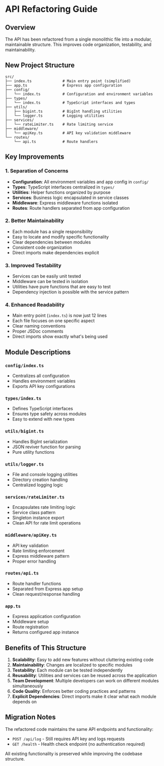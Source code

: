 # API Refactoring Guide

## Overview

The API has been refactored from a single monolithic file into a modular, maintainable structure. This improves code organization, testability, and maintainability.

## New Project Structure

```
src/
├── index.ts              # Main entry point (simplified)
├── app.ts                # Express app configuration
├── config/
│   └── index.ts          # Configuration and environment variables
├── types/
│   └── index.ts          # TypeScript interfaces and types
├── utils/
│   ├── bigint.ts         # BigInt handling utilities
│   └── logger.ts         # Logging utilities
├── services/
│   └── rateLimiter.ts    # Rate limiting service
├── middleware/
│   └── apiKey.ts         # API key validation middleware
└── routes/
    └── api.ts            # Route handlers
```

## Key Improvements

### 1. **Separation of Concerns**

- **Configuration**: All environment variables and app config in `config/`
- **Types**: TypeScript interfaces centralized in `types/`
- **Utilities**: Helper functions organized by purpose
- **Services**: Business logic encapsulated in service classes
- **Middleware**: Express middleware functions isolated
- **Routes**: Route handlers separated from app configuration

### 2. **Better Maintainability**

- Each module has a single responsibility
- Easy to locate and modify specific functionality
- Clear dependencies between modules
- Consistent code organization
- Direct imports make dependencies explicit

### 3. **Improved Testability**

- Services can be easily unit tested
- Middleware can be tested in isolation
- Utilities have pure functions that are easy to test
- Dependency injection is possible with the service pattern

### 4. **Enhanced Readability**

- Main entry point (`index.ts`) is now just 12 lines
- Each file focuses on one specific aspect
- Clear naming conventions
- Proper JSDoc comments
- Direct imports show exactly what's being used

## Module Descriptions

### `config/index.ts`

- Centralizes all configuration
- Handles environment variables
- Exports API key configurations

### `types/index.ts`

- Defines TypeScript interfaces
- Ensures type safety across modules
- Easy to extend with new types

### `utils/bigint.ts`

- Handles BigInt serialization
- JSON reviver function for parsing
- Pure utility functions

### `utils/logger.ts`

- File and console logging utilities
- Directory creation handling
- Centralized logging logic

### `services/rateLimiter.ts`

- Encapsulates rate limiting logic
- Service class pattern
- Singleton instance export
- Clean API for rate limit operations

### `middleware/apiKey.ts`

- API key validation
- Rate limiting enforcement
- Express middleware pattern
- Proper error handling

### `routes/api.ts`

- Route handler functions
- Separated from Express app setup
- Clean request/response handling

### `app.ts`

- Express application configuration
- Middleware setup
- Route registration
- Returns configured app instance

## Benefits of This Structure

1. **Scalability**: Easy to add new features without cluttering existing code
2. **Maintainability**: Changes are localized to specific modules
3. **Testability**: Each module can be tested independently
4. **Reusability**: Utilities and services can be reused across the application
5. **Team Development**: Multiple developers can work on different modules simultaneously
6. **Code Quality**: Enforces better coding practices and patterns
7. **Explicit Dependencies**: Direct imports make it clear what each module depends on

## Migration Notes

The refactored code maintains the same API endpoints and functionality:

- `POST /api/log` - Still requires API key and logs requests
- `GET /health` - Health check endpoint (no authentication required)

All existing functionality is preserved while improving the codebase structure.

